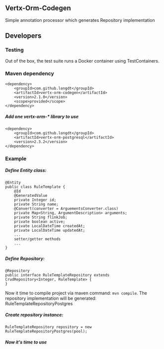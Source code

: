 ## Vertx-Orm-Codegen
Simple annotation processor which generates Repository implementation
## Developers
### Testing
Out of the box, the test suite runs a Docker container using TestContainers.
### Maven dependency
```
<dependency>
    <groupId>com.github.longdt</groupId>
    <artifactId>vertx-orm-codegen</artifactId>
    <version>2.1.0</version>
    <scope>provided</scope>
</dependency>
```
##### Add one vertx-orm-* library to use
```
<dependency>
    <groupId>com.github.longdt</groupId>
    <artifactId>vertx-orm-postgresql</artifactId>
    <version>2.3.2</version>
</dependency>
```
### Example
##### Define Entity class:

```
@Entity
public class RuleTemplate {
    @Id
    @GeneratedValue
    private Integer id;
    private String name;
    @Convert(converter = ArguementsConverter.class)
    private Map<String, ArgumentDescription> arguments;
    private String flinkJob;
    private boolean active;
    private LocalDateTime createdAt;
    private LocalDateTime updatedAt;
    ...
    setter/getter methods
    ...
}
```
##### Define Repository:
```
@Repository
public interface RuleTemplateRepository extends CrudRepository<Integer, RuleTemplate> {
}
```
Now it time to compile project via maven command: `mvn compile`.
The repository implementation will be generated: RuleTemplateRepositoryPostgres
##### Create repository instance:
```
RuleTemplateRepository repository = new RuleTemplateRepositoryPostgres(pool);
```
##### Now it's time to use
